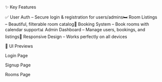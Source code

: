 ✨ Key Features

✅ User Auth – Secure login & registration for users/admins🛏 Room Listings – Beautiful, filterable room catalog📆 Booking System – Book rooms with calendar support📊 Admin Dashboard – Manage users, bookings, and listings📱 Responsive Design – Works perfectly on all devices

📸 UI Previews

Login Page

Signup Page





Rooms Page






